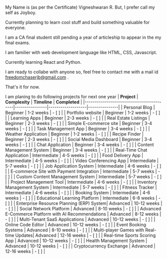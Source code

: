 My Name is (as per the Certificate) Vigneshwaran R. But, I prefer call my self as Joyboy.

Currently planning to learn cool stuff and build something valuable for everyone.

I am a CA final student still pending a year of articleship to appear in the my final exams.

I am familier with web development language like HTML, CSS, Javascript.

Currently learning React and Python.

I am ready to collabe with anyone so, feel free to contact me with a mail id freedomchaserjb@gmail.com .

That's it for now.



I am planing to do following projects for next one year 
| **Project**                              | **Complexity** | **Timeline**      | **Completed** |
|------------------------------------------|----------------|-------------------|---------------|
| Personal Blog                            | Beginner       | 1-2 weeks         | - [ ]         |
| Portfolio website                        | Beginner       | 1-2 weeks         | - [ ]         |
| Learning Apps                            | Beginner       | 2-3 weeks         | - [ ]         |
| Real Estate Listings                     | Beginner       | 2-3 weeks         | - [ ]         |
| Simple E-commerce site                   | Beginner       | 3-4 weeks         | - [ ]         |
| Task Management App                      | Beginner       | 3-4 weeks         | - [ ]         |
| Weather Application                      | Beginner       | 1-2 weeks         | - [ ]         |
| Recipe Finder                            | Beginner       | 2-3 weeks         | - [ ]         |
| Social Media Dashboard                   | Beginner       | 3-4 weeks         | - [ ]         |
| Chat Application                         | Beginner       | 3-4 weeks         | - [ ]         |
| Content Management System               | Beginner       | 3-4 weeks         | - [ ]         |
| Real-Time Chat Application               | Intermediate   | 4-5 weeks         | - [ ]         |
| Food Delivery App                        | Intermediate   | 4-5 weeks         | - [ ]         |
| Video Conferencing App                   | Intermediate   | 5-7 weeks         | - [ ]         |
| Job Application System                   | Intermediate   | 4-6 weeks         | - [ ]         |
| E-commerce Site with Payment Integration | Intermediate   | 5-7 weeks         | - [ ]         |
| Custom Content Management System         | Intermediate   | 5-7 weeks         | - [ ]         |
| Project Management Tool                  | Intermediate   | 4-6 weeks         | - [ ]         |
| Inventory Management System              | Intermediate   | 5-7 weeks         | - [ ]         |
| Fitness Tracker                          | Intermediate   | 4-6 weeks         | - [ ]         |
| Booking System                           | Intermediate   | 4-6 weeks         | - [ ]         |
| Educational Learning Platform            | Intermediate   | 6-8 weeks         | - [ ]         |
| Enterprise Resource Planning (ERP) System| Advanced       | 10-12 weeks       | - [ ]         |
| Social Network Platform                  | Advanced       | 8-10 weeks        | - [ ]         |
| Advanced E-Commerce Platform with AI Recommendations | Advanced | 8-12 weeks | - [ ]         |
| Multi-Tenant SaaS Applications           | Advanced       | 10-12 weeks       | - [ ]         |
| Online Code Editor                       | Advanced       | 10-12 weeks       | - [ ]         |
| Event Booking Systems                    | Advanced       | 8-10 weeks        | - [ ]         |
| Multi-player Games with Real-time Updates| Advanced       | 12-16 weeks       | - [ ]         |
| Real-time Sports Scoring App             | Advanced       | 10-12 weeks       | - [ ]         |
| Health Management System                 | Advanced       | 10-12 weeks       | - [ ]         |
| Cryptocurrency Exchange                  | Advanced       | 12-16 weeks       | - [ ]         |
